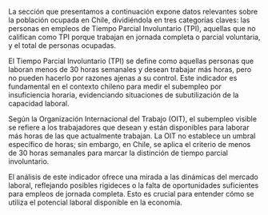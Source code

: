 La sección que presentamos a continuación expone datos relevantes sobre la población ocupada en Chile, dividiéndola en tres categorías claves: las personas en empleos de Tiempo Parcial Involuntario (TPI), aquellas que no califican como TPI porque trabajan en jornada completa o parcial voluntaria, y el total de personas ocupadas. 

El Tiempo Parcial Involuntario (TPI) se define como aquellas personas que laboran menos de 30 horas semanales y desean trabajar más horas, pero no pueden hacerlo por razones ajenas a su control. Este indicador es fundamental en el contexto chileno para medir el subempleo por insuficiencia horaria, evidenciando situaciones de subutilización de la capacidad laboral.

Según la Organización Internacional del Trabajo (OIT), el subempleo visible se refiere a los trabajadores que desean y están disponibles para laborar más horas de las que actualmente trabajan. La OIT no establece un umbral específico de horas; sin embargo, en Chile, se aplica el criterio de menos de 30 horas semanales para marcar la distinción de tiempo parcial involuntario.

El análisis de este indicador ofrece una mirada a las dinámicas del mercado laboral, reflejando posibles rigideces o la falta de oportunidades suficientes para empleos de jornada completa. Esto es crucial para entender cómo se utiliza el potencial laboral disponible en la economía.
